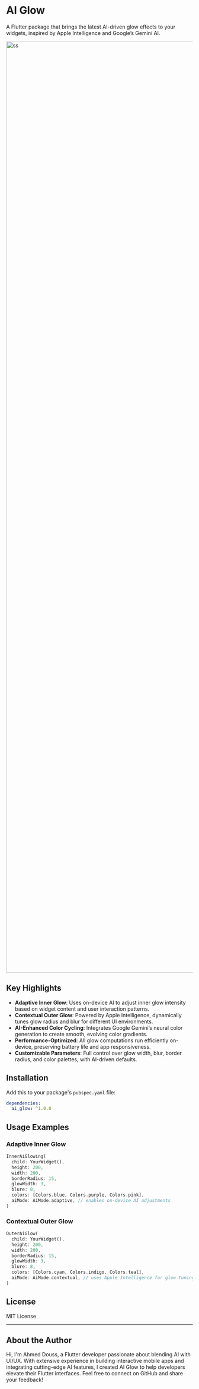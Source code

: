 # AI Glow

A Flutter package that brings the latest AI-driven glow effects to your widgets, inspired by Apple Intelligence and Google’s Gemini AI. 

<img width="2509" alt="ss" src="https://github.com/user-attachments/assets/6d4d17bd-93e3-42bb-9849-4c1427191392" />

## Key Highlights

- **Adaptive Inner Glow**: Uses on-device AI to adjust inner glow intensity based on widget content and user interaction patterns.
- **Contextual Outer Glow**: Powered by Apple Intelligence, dynamically tunes glow radius and blur for different UI environments.
- **AI-Enhanced Color Cycling**: Integrates Google Gemini’s neural color generation to create smooth, evolving color gradients.
- **Performance-Optimized**: All glow computations run efficiently on-device, preserving battery life and app responsiveness.
- **Customizable Parameters**: Full control over glow width, blur, border radius, and color palettes, with AI-driven defaults.



## Installation

Add this to your package's `pubspec.yaml` file:

```yaml
dependencies:
  ai_glow: ^1.0.0
```

## Usage Examples

### Adaptive Inner Glow

```dart
InnerAiGlowing(
  child: YourWidget(),
  height: 200,
  width: 200,
  borderRadius: 15,
  glowWidth: 3,
  blure: 8,
  colors: [Colors.blue, Colors.purple, Colors.pink],
  aiMode: AiMode.adaptive, // enables on-device AI adjustments
)
```

### Contextual Outer Glow

```dart
OuterAiGlow(
  child: YourWidget(),
  height: 200,
  width: 200,
  borderRadius: 15,
  glowWidth: 3,
  blure: 8,
  colors: [Colors.cyan, Colors.indigo, Colors.teal],
  aiMode: AiMode.contextual, // uses Apple Intelligence for glow tuning
)
```


## License

MIT License

---

## About the Author

Hi, I'm Ahmed Douss, a Flutter developer passionate about blending AI with UI/UX. With extensive experience in building interactive mobile apps and integrating cutting-edge AI features, I created AI Glow to help developers elevate their Flutter interfaces. Feel free to connect on GitHub and share your feedback!
